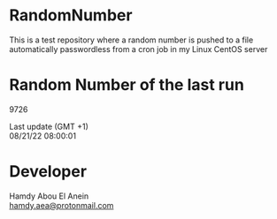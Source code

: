 # RandomNumber    
This is a test repository where a random number is pushed to a file automatically passwordless from a cron job in my Linux CentOS server    
# Random Number of the last run   
9726
      
Last update (GMT +1)    
08/21/22 08:00:01
# Developer    
Hamdy Abou El Anein   
hamdy.aea@protonmail.com
